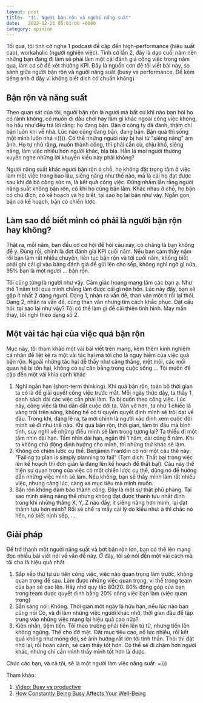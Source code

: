 ```yaml
---
layout: post
title:  "11. Người bận rộn và người năng suất"
date:   2022-12-21 05:01:00 +0000
category: opinion
---
```

Tối qua, tôi tình cờ nghe 1 podcast đề cập đến high-performance (hiệu suất cao), workaholic (người nghiện việc). Tình cờ lần 2, đây là dạo cuối năm nên những bạn đang đi làm sẽ phải làm một cái đánh giá công việc trong năm qua, làm cơ sở để xét thưởng KPI. Đây là nguồn cơn để tôi viết bài này, so sánh giữa người bận rộn và người năng suất (busy vs performance. Để kèm tiếng anh ở đây vì không biết dịch có chuẩn không)

## Bận rộn và năng suất 

Theo quan sát của tôi, người bận rộn là người mà bất cứ khi nào bạn hỏi họ có rảnh không, có muốn đi đâu chơi hay làm gì khác ngoài công việc không, họ hầu như đều trả lời rằng: họ đang bận. Bận ở công ty đã đành, thậm chí bận luôn khi về nhà. Lúc nào cũng đang bận, đang bận. Bận quá thì sống một mình luôn nhá =)))). Có thể những người này bị hai từ "siêng năng" ám ảnh. Họ tự nhủ rằng, muốn thành công, thì phải cần cù, chịu khó, siêng năng, làm việc nhiều hơn người khác, bla bla. Hằn là mọi người thường xuyên nghe những lời khuyên kiểu này phải không? 

Người năng suất khác người bận rộn ỏ chỗ, họ không đặt trọng tâm ở việc làm một việc trong bao lâu, siêng năng như thế nào, mà là cái họ đạt được sau khi đã bỏ công sức ra, là kết quả công việc. Đừng nhầm lẫn rằng người năng suất không bận rộn, có khi họ cũng bận lắm. Khác nhau ở chỗ, họ bận có chủ đích, có kế hoạch và họ biết, tại sao họ lại bận như vậy. Ngắn gọn, bận có kế hoạch, bận có chiến lược. 

## Làm sao để biết mình có phải là người bận rộn hay không? 

Thật ra, mỗi năm, bạn đều có cơ hội để hỏi câu này, có chăng là bạn không để ý. Đúng rồi, chính là đợt đánh giá KPI cuối năm. Nếu bạn cảm thấy năm rồi bạn làm rất nhiều chuyện, liên tục bận rộn và tới cuối năm, không biết phải ghi cái gì vào bảng đánh giá để gửi lên cho sếp, không nghi ngờ gì nữa, 95% bạn là một người ... bận rộn. 

Tôi cũng từng là người như vậy. Cảm giác hoang mang lắm các bạn ạ. Như thể 1 năm trôi qua mình chẳng làm được cái gì nên hồn. Lúc này đây, bạn sẽ gặp ít nhất 2 dạng người. Dạng 1, nhận ra vấn đề, than vãn một tí rồi lại thôi. Dạng 2, nhận ra vấn đề, cũng than vãn nhưng tìm cách khắc phục. Đặt câu hỏi: tại sao lại như vậy? Tôi có thể làm gì để cải thiện tình hình. May mắn thay, tôi nghĩ theo dạng số 2. 

## Một vài tác hại của việc quá bận rộn 

Mục này, tôi tham khảo một vài bài viết trên mạng, kèm thêm kinh nghiệm cá nhân để liệt kê ra một vài tác hại mà tôi cho là nguy hiểm của việc quá bận rộn. Ngoài những tác hại dễ thấy như căng thẳng, mệt mỏi, các mối quan hệ bị tổn hại, không có sự cân bằng trong cuộc sống ... Tôi muốn đề cập đến một vài khía cạnh khác

1. Nghĩ ngắn hạn (short-term thinking). Khi quá bận rộn, toàn bộ thời gian ta có là để giải quyết công việc trước mắt. Mỗi ngày thức dậy, ta thấy 1 danh sách dài các việc cần phải làm. Ta bị cuốn theo công việc. Lúc này, công việc là thứ dẫn dắt cuộc đời ta. Văn vở hơn, ta như 1 chiếc lá vàng trôi trên sông, không hề có tí quyền quyết định mình sẽ trôi dạt về đâu. Trong khi, đáng lẽ ra, ta mới chính là người xác định xem cuộc đời mình sẽ đi như thế nào. Khi quá bận rộn, thời gian, tâm trí đâu mà bình tĩnh, suy nghĩ về những điều mình sẽ làm trong tương lai? Ta thiếu đi một tầm nhìn dài hạn. Tầm nhìn dài hạn, ngắn thì 1 năm, dài cũng 5 năm. Khi ta không chủ động định hướng cho mình, thì những thứ khác sẽ làm. 
2. Không có chiến lược cụ thể. Benjamin Franklin có nói một câu thế này: "Failing to plan is simply planning to fail" (Tạm dịch: Thất bại trong việc lên kế hoạch thì đơn giản là đang lên kế hoạch để thất bại). Câu này thể hiện sự quan trọng của việc có một chiến lược cụ thể, dùng nó để hướng dẫn những việc mình sẽ làm. Nếu không, bạn sẽ thấy mình làm rất nhiều việc, nhưng càng lúc, càng xa mục tiêu mà mình muốn. 
3. Bận rộn không đảm bảo thành công. Đây là một sự thật phũ phàng. Tại sao mình siêng năng thế nhưng không đạt được thành tựu nhất định trong khi những thằng X, Y, Z nào đấy, ít siêng năng hơn mình, lại đạt thành tựu hơn mình? Rồi sẽ chế ra mấy cái lý do kiểu như: à thì chắc nó hên, nó biết nịnh sếp, ... 

## Giải pháp 

Để trở thành một người năng suất và bớt bận rộn lơn, bạn có thể lên mạng đọc nhiều bài viết nói về vấn đề này. Ở đây, tôi sẽ nói đến một vài cách mà tôi cho là hiệu quả nhất

1. Sắp xếp thứ tự ưu tiên công việc, việc nào quan trọng làm trước, không quan trọng để sau. Làm được những việc quan trọng, vị thế trong team của bạn sẽ cao lên. Hãy nhớ quy tắc 80/20. 80% đóng góp của bạn trong team được quyết định bằng 20% công việc bạn làm (việc quan trọng)
2. Sẵn sàng nói: Không. Thời gian một ngày là hữu hạn, nếu lúc nào bạn cũng nói Có, và đi làm những việc người khác nhờ, thời gian đâu để tập trung vào những việc mang lại hiệu quả cao nữa? 
3. Kiên nhẫn, tiệm tiến. Tôi theo trường phái tiến lên từ từ, nhưng tiến lên không ngừng. Thế cho đỡ mệt. Đặt mục tiêu cao, nỗ lực nhiều, rồi kết quả không như mong đợi, sẽ ảnh hưởng rất lớn tới tinh thần. Thôi thì đặt nhỏ lại, rồi hoàn cảnh, sẽ cảm thấy tốt hơn. Có thể sẽ đi chậm hơn người khác, nhưng chỉ cần mình thấy mình tốt hơn là được. 

Chúc các bạn, và cả tôi, sẽ là một người làm việc năng suất. =))) 

Tham khảo:
1. [Video: Busy vs productive](https://www.youtube.com/watch?v=OTy-Fy3M00k)
2. [How Constantly Being Busy Affects Your Well-Being](https://www.verywellmind.com/how-the-glorification-of-busyness-impacts-our-well-being-4175360)
